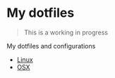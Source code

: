 # My dotfiles

> This is a working in progress

My dotfiles and configurations

- [Linux](./linux/README.md)
- [OSX](./macos/README.md)

